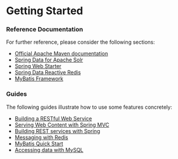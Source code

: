 # Getting Started

### Reference Documentation
For further reference, please consider the following sections:

* [Official Apache Maven documentation](https://maven.apache.org/guides/index.html)
* [Spring Data for Apache Solr](https://docs.spring.io/spring-boot/docs/{bootVersion}/reference/htmlsingle/#boot-features-solr)
* [Spring Web Starter](https://docs.spring.io/spring-boot/docs/{bootVersion}/reference/htmlsingle/#boot-features-developing-web-applications)
* [Spring Data Reactive Redis](https://docs.spring.io/spring-boot/docs/{bootVersion}/reference/htmlsingle/#boot-features-redis)
* [MyBatis Framework](http://www.mybatis.org/spring-boot-starter/mybatis-spring-boot-autoconfigure/)

### Guides
The following guides illustrate how to use some features concretely:

* [Building a RESTful Web Service](https://spring.io/guides/gs/rest-service/)
* [Serving Web Content with Spring MVC](https://spring.io/guides/gs/serving-web-content/)
* [Building REST services with Spring](https://spring.io/guides/tutorials/bookmarks/)
* [Messaging with Redis](https://spring.io/guides/gs/messaging-redis/)
* [MyBatis Quick Start](https://github.com/mybatis/spring-boot-starter/wiki/Quick-Start)
* [Accessing data with MySQL](https://spring.io/guides/gs/accessing-data-mysql/)

